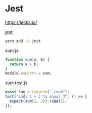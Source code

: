 # Jest

https://jestjs.io/

[jest](https://github.com/facebook/jest)

```sh
yarn add -D jest
```

sum.js

```js
function sum(a, b) {
  return a + b;
}
module.exports = sum;
```

sum.test.js

```js
const sum = require("./sum");
test("adds 1 + 2 to equal 3", () => {
  expect(sum(1, 2)).toBe(3);
});
```
